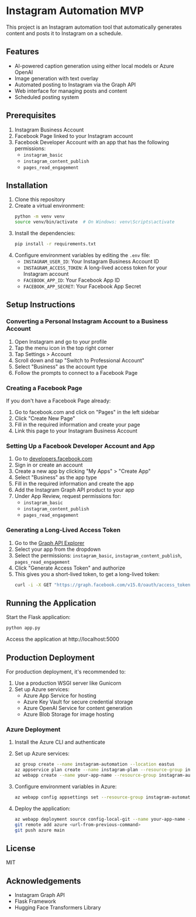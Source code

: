 # Instagram Automation MVP

This project is an Instagram automation tool that automatically generates content and posts it to Instagram on a schedule.

## Features

- AI-powered caption generation using either local models or Azure OpenAI
- Image generation with text overlay
- Automated posting to Instagram via the Graph API
- Web interface for managing posts and content
- Scheduled posting system

## Prerequisites

1. Instagram Business Account
2. Facebook Page linked to your Instagram account
3. Facebook Developer Account with an app that has the following permissions:
   - `instagram_basic`
   - `instagram_content_publish`
   - `pages_read_engagement`

## Installation

1. Clone this repository
2. Create a virtual environment:
   ```bash
   python -m venv venv
   source venv/bin/activate  # On Windows: venv\Scripts\activate
   ```
3. Install the dependencies:
   ```bash
   pip install -r requirements.txt
   ```
4. Configure environment variables by editing the `.env` file:
   - `INSTAGRAM_USER_ID`: Your Instagram Business Account ID
   - `INSTAGRAM_ACCESS_TOKEN`: A long-lived access token for your Instagram account
   - `FACEBOOK_APP_ID`: Your Facebook App ID
   - `FACEBOOK_APP_SECRET`: Your Facebook App Secret
   
## Setup Instructions

### Converting a Personal Instagram Account to a Business Account

1. Open Instagram and go to your profile
2. Tap the menu icon in the top right corner
3. Tap Settings > Account
4. Scroll down and tap "Switch to Professional Account"
5. Select "Business" as the account type
6. Follow the prompts to connect to a Facebook Page

### Creating a Facebook Page

If you don't have a Facebook Page already:

1. Go to facebook.com and click on "Pages" in the left sidebar
2. Click "Create New Page"
3. Fill in the required information and create your page
4. Link this page to your Instagram Business Account

### Setting Up a Facebook Developer Account and App

1. Go to [developers.facebook.com](https://developers.facebook.com/)
2. Sign in or create an account
3. Create a new app by clicking "My Apps" > "Create App"
4. Select "Business" as the app type
5. Fill in the required information and create the app
6. Add the Instagram Graph API product to your app
7. Under App Review, request permissions for:
   - `instagram_basic`
   - `instagram_content_publish` 
   - `pages_read_engagement`

### Generating a Long-Lived Access Token

1. Go to the [Graph API Explorer](https://developers.facebook.com/tools/explorer/)
2. Select your app from the dropdown
3. Select the permissions: `instagram_basic`, `instagram_content_publish`, `pages_read_engagement`
4. Click "Generate Access Token" and authorize
5. This gives you a short-lived token, to get a long-lived token:
   ```bash
   curl -i -X GET "https://graph.facebook.com/v15.0/oauth/access_token?grant_type=fb_exchange_token&client_id={app-id}&client_secret={app-secret}&fb_exchange_token={short-lived-token}"
   ```

## Running the Application

Start the Flask application:

```bash
python app.py
```

Access the application at http://localhost:5000

## Production Deployment

For production deployment, it's recommended to:

1. Use a production WSGI server like Gunicorn
2. Set up Azure services:
   - Azure App Service for hosting
   - Azure Key Vault for secure credential storage
   - Azure OpenAI Service for content generation
   - Azure Blob Storage for image hosting

### Azure Deployment

1. Install the Azure CLI and authenticate
2. Set up Azure services:
   ```bash
   az group create --name instagram-automation --location eastus
   az appservice plan create --name instagram-plan --resource-group instagram-automation --sku B1
   az webapp create --name your-app-name --resource-group instagram-automation --plan instagram-plan
   ```

3. Configure environment variables in Azure:
   ```bash
   az webapp config appsettings set --resource-group instagram-automation --name your-app-name --settings FLASK_ENV=production
   ```

4. Deploy the application:
   ```bash
   az webapp deployment source config-local-git --name your-app-name --resource-group instagram-automation
   git remote add azure <url-from-previous-command>
   git push azure main
   ```

## License

MIT

## Acknowledgements

- Instagram Graph API
- Flask Framework
- Hugging Face Transformers Library